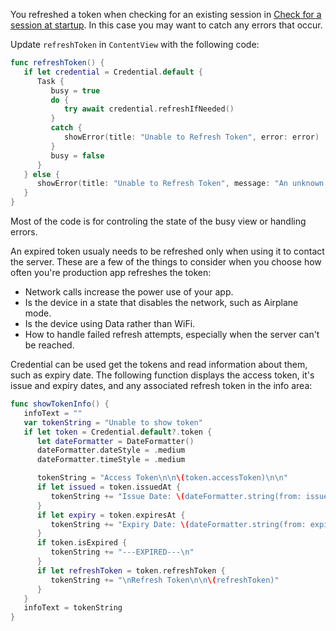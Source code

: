 You refreshed a token when checking for an existing session in [Check for a session at startup](#check-for-a-session-at-startup). In this case you may want to catch any errors that occur.

Update `refreshToken` in `ContentView` with the following code:

```swift
func refreshToken() {
   if let credential = Credential.default {
      Task {
         busy = true
         do {
            try await credential.refreshIfNeeded()
         }
         catch {
            showError(title: "Unable to Refresh Token", error: error)
         }
         busy = false
      }
   } else {
      showError(title: "Unable to Refresh Token", message: "An unknown issue prevented refreshing the token. Please try again.")
   }
}
```

Most of the code is for controling the state of the busy view or handling errors.

An expired token usualy needs to be refreshed only when using it to contact the server. These are a few of the things to consider when you choose how often you're production app refreshes the token:

- Network calls increase the power use of your app.
- Is the device in a state that disables the network, such as Airplane mode.
- Is the device using Data rather than WiFi.
- How to handle failed refresh attempts, especially when the server can't be reached.

Credential can be used get the tokens and read information about them, such as expiry date. The following function displays the access token, it's issue and expiry dates, and any associated refresh token in the info area:

```swift
func showTokenInfo() {
   infoText = ""
   var tokenString = "Unable to show token"
   if let token = Credential.default?.token {
      let dateFormatter = DateFormatter()
      dateFormatter.dateStyle = .medium
      dateFormatter.timeStyle = .medium

      tokenString = "Access Token\n\n\(token.accessToken)\n\n"
      if let issued = token.issuedAt {
         tokenString += "Issue Date: \(dateFormatter.string(from: issued))\n"
      }
      if let expiry = token.expiresAt {
         tokenString += "Expiry Date: \(dateFormatter.string(from: expiry))\n"
      }
      if token.isExpired {
         tokenString += "---EXPIRED---\n"
      }
      if let refreshToken = token.refreshToken {
         tokenString += "\nRefresh Token\n\n\(refreshToken)"
      }
   }
   infoText = tokenString
}
```

